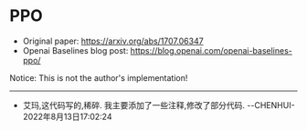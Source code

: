 # PPO

- Original paper: https://arxiv.org/abs/1707.06347
- Openai Baselines blog post: https://blog.openai.com/openai-baselines-ppo/

Notice: This is not the author's implementation! 

---

- 艾玛,这代码写的,稀碎. 我主要添加了一些注释,修改了部分代码. --CHENHUI-2022年8月13日17:02:24







